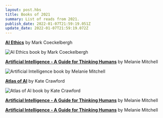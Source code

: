 ```yaml
---
layout: post.hbs
title: Books of 2021
summary: List of reads from 2021.
publish_date: 2022-01-07T21:59:19.051Z
update_date: 2022-01-07T21:59:19.072Z
---
```

<section>

<a href="https://mitpress.mit.edu/books/ai-ethics" target="_blank"><b>AI Ethics</b></a> by Mark Coeckelbergh

![AI Ethics book by Mark Coeckelbergh](/static/images/ai_ethics.jpg "AI Ethics book by Mark Coeckelbergh")

</section>

<section>

<a href="https://melaniemitchell.me/aibook/" target="_blank"><b>Artificial Intelligence - A Guide for Thinking Humans</b></a> by Melanie Mitchell

![Artificial Intelligence book by Melanie Mitchell](/static/images/artificial_intelligence.jpg "Artificial Intelligence book by Melanie Mitchell")

</section>

<section>

<a href="https://www.katecrawford.net/index.html" target="_blank"><b>Atlas of AI</b></a> by Kate Crawford

![Atlas of AI book by Kate Crawford](/static/images/atlas_of_ai.png "Atlas of AI book by Kate Crawford")

</section>

<section>

<a href="#" target="_blank"><b>Artificial Intelligence - A Guide for Thinking Humans</b></a> by Melanie Mitchell

</section>

<section>

<a href="#" target="_blank"><b>Artificial Intelligence - A Guide for Thinking Humans</b></a> by Melanie Mitchell

</section>